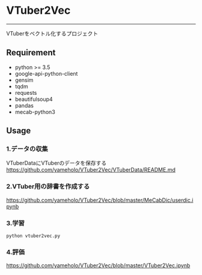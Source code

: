 # VTuber2Vec

***

VTuberをベクトル化するプロジェクト

## Requirement
- python >= 3.5
- google-api-python-client
- gensim
- tqdm
- requests
- beautifulsoup4
- pandas
- mecab-python3

## Usage
### 1.データの収集
VTuberDataにVTuberのデータを保存する  
https://github.com/yameholo/VTuber2Vec/VTuberData/README.md  
### 2.VTuber用の辞書を作成する
https://github.com/yameholo/VTuber2Vec/blob/master/MeCabDic/userdic.ipynb
### 3.学習
`python vtuber2vec.py`
### 4.評価
https://github.com/yameholo/VTuber2Vec/blob/master/VTuber2Vec.ipynb
